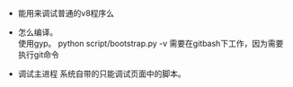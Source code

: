 * 能用来调试普通的v8程序么

* 怎么编译。  
使用gyp。
python script/bootstrap.py -v
需要在gitbash下工作，因为需要执行git命令

* 调试主进程
系统自带的只能调试页面中的脚本。
